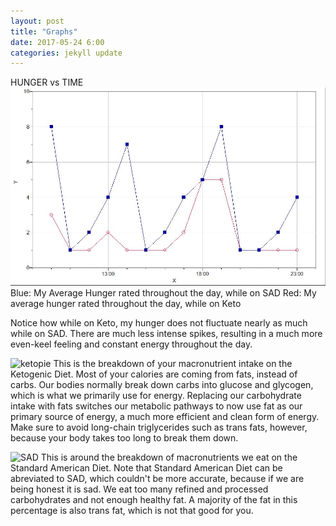 ```yaml
---
layout: post
title: "Graphs"
date: 2017-05-24 6:00
categories: jekyll update
---
```

HUNGER vs TIME
![hunger graph](/pics/hungergraph.jpg)
Blue: My Average Hunger rated throughout the day, while on SAD
Red: My average hunger rated throughout the day, while on Keto

Notice how while on Keto, my hunger does not fluctuate nearly as much while on SAD. There are much less intense spikes, resulting in a much more even-keel feeling and constant energy throughout the day.

![ketopie](https://www.google.com/url?sa=i&rct=j&q=&esrc=s&source=images&cd=&cad=rja&uact=8&ved=0ahUKEwjC8pvSkKzUAhWmjlQKHdLDDXgQjRwIBw&url=https%3A%2F%2Fwww.t-nation.com%2Fdiet-fat-loss%2Fugly-truth-about-ketogenic-diets&psig=AFQjCNHUl7ajFdgvwAGtqjOL04Rhb0whZQ&ust=1496938507551843)
This is the breakdown of your macronutrient intake on the Ketogenic Diet. Most of your calories are coming from fats, instead of carbs. Our bodies normally break down carbs into glucose and glycogen, which is what we primarily use for energy. Replacing our carbohydrate intake with fats switches our metabolic pathways to now use fat as our primary source of energy, a much more efficient and clean form of energy. Make sure to avoid long-chain triglycerides such as trans fats, however, because your body takes too long to break them down.

![SAD](https://www.google.com/url?sa=i&rct=j&q=&esrc=s&source=images&cd=&cad=rja&uact=8&ved=0ahUKEwiiuLbrkKzUAhXrh1QKHZJwCdIQjRwIBw&url=http%3A%2F%2Fbreaknutrition.com%2Fketogenic-diets-in-human-evolutionary-history%2F&psig=AFQjCNGgkUT9r9tVjfrTnZOayLgov-MAYg&ust=1496938549842272)
This is around the breakdown of macronutrients we eat on the Standard American Diet. Note that Standard American Diet can be abreviated to SAD, which couldn't be more accurate, because if we are being honest it is sad. We eat too many refined and processed carbohydrates and not enough healthy fat. A majority of the fat in this percentage is also trans fat, which is not that good for you.
